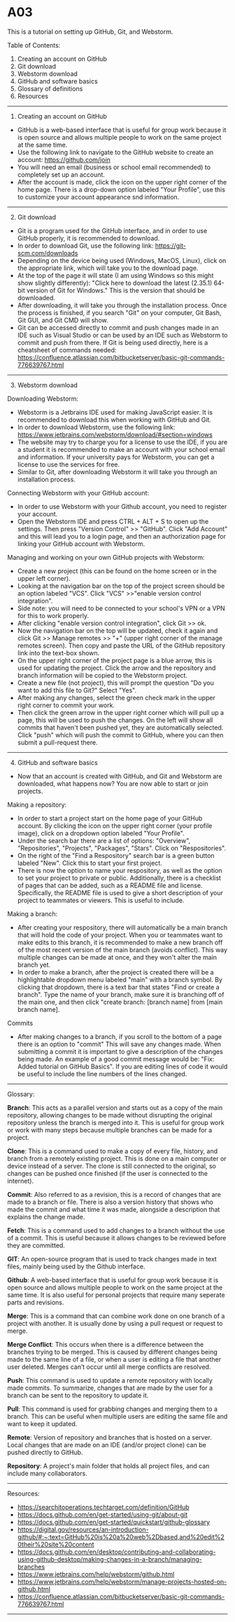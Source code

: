 # A03

This is a tutorial on setting up GitHub, Git, and Webstorm.

Table of Contents:
1. Creating an account on GitHub
2. Git download
3. Webstorm download
4. GitHub and software basics
5. Glossary of definitions
6. Resources

- - - - - - - - - - - - - - - - - - - - - - - - - - - - - - - - - - - - - - - - - - - - - - - - - - - - - - - - - - - - - - - - - - - - - - - - - - - - - - - - - - - - - -
1. Creating an account on GitHub


- GitHub is a web-based interface that is useful for group work because it is open source and allows multiple people to work on the same project at the same time.
- Use the following link to navigate to the GitHub website to create an account: https://github.com/join
- You will need an email (business or school email recommended) to completely set up an account.
- After the account is made, click the icon on the upper right corner of the home page. There is a drop-down option labeled "Your Profile", use this to customize your account appearance snd information.


- - - - - - - - - - - - - - - - - - - - - - - - - - - - - - - - - - - - - - - - - - - - - - - - - - - - - - - - - - - - - - - - - - - - - - - - - - - - - - - - - - - - - -
2. Git download


- Git is a program used for the GitHub interface, and in order to use GitHub properly, it is recommended to download.
- In order to download Git, use the following link: https://git-scm.com/downloads
- Depending on the device being used (Windows, MacOS, Linux), click on the appropriate link, which will take you to the download page.
- At the top of the page it will state (I am using Windows so this might show slightly differently): "Click here to download the latest (2.35.1) 64-bit version of Git for Windows." This is the version that should be downloaded.
- After downloading, it will take you through the installation process. Once the process is finished, if you search "Git" on your computer, Git Bash, Git GUI, and Git CMD will show.
- Git can be accessed directly to commit and push changes made in an IDE such as Visual Studio or can be used by an IDE such as Webstorm to commit and push from there. If Git is being used directly, here is a cheatsheet of commands needed: https://confluence.atlassian.com/bitbucketserver/basic-git-commands-776639767.html


- - - - - - - - - - - - - - - - - - - - - - - - - - - - - - - - - - - - - - - - - - - - - - - - - - - - - - - - - - - - - - - - - - - - - - - - - - - - - - - - - - - - - -
3. Webstorm download


Downloading Webstorm:
- Webstorm is a Jetbrains IDE used for making JavaScript easier. It is recommended to download this when working with GitHub and Git.
- In order to download Webstorm, use the following link: https://www.jetbrains.com/webstorm/download/#section=windows
- The website may try to charge you for a license to use the IDE, if you are a student it is recommended to make an account with your school email and information. If your university pays for Webstorm, you can get a license to use the services for free.
- Similar to Git, after downloading Webstorm it will take you through an installation process.


Connecting Webstorm with your GitHub account:
- In order to use Webstorm with your Github account, you need to register your account.
- Open the Webstorm IDE and press CTRL + ALT + S to open up the settings. Then press "Version Control" >> "GitHub". Click "Add Account" and this will lead you to a login page, and then an authorization page for linking your GitHub account with Webstorm.


Managing and working on your own GitHub projects with Webstorm:
- Create a new project (this can be found on the home screen or in the upper left corner).
- Looking at the navigation bar on the top of the project screen should be an option labeled "VCS". Click "VCS" >>"enable version control integration".
- Side note: you will need to be connected to your school's VPN or a VPN for this to work properly.
- After clicking "enable version control integration", click Git >> ok.
- Now the navigation bar on the top will be updated, check it again and click Git >> Manage remotes >> "+" (upper right corner of the manage remotes screen). Then copy and paste the URL of the GitHub repository link into the text-box shown.
- On the upper right corner of the project page is a blue arrow, this is used for updating the project. Click the arrow and the repository and branch information will be copied to the Webstorm project. 
- Create a new file (not project), this will prompt the question "Do you want to add this file to Git?" Select "Yes". 
- After making any changes, select the green check mark in the upper right corner to commit your work. 
- Then click the green arrow in the upper right corner which will pull up a page, this will be used to push the changes. On the left will show all commits that haven't been pushed yet, they are automatically selected. Click "push" which will push the commit to GitHub, where you can then submit a pull-request there. 


- - - - - - - - - - - - - - - - - - - - - - - - - - - - - - - - - - - - - - - - - - - - - - - - - - - - - - - - - - - - - - - - - - - - - - - - - - - - - - - - - - - - - -
4. GitHub and software basics


- Now that an account is created with GitHub, and Git and Webstorm are downloaded, what happens now? You are now able to start or join projects.

Making a repository:
- In order to start a project start on the home page of your GitHub account. By clicking the icon on the upper right corner (your profile image), click on a dropdown option labeled "Your Profile".
- Under the search bar there are a list of options: "Overview", "Repositories", "Projects", "Packages", "Stars". Click on "Respositories".
- On the right of the "Find a Respository" search bar is a green button labeled "New". Click this to start your first project.
- There is now the option to name your respository, as well as the option to set your project to private or public. Additionally, there is a checklist of pages that can be added, such as a README file and license. Specifically, the README file is used to give a short description of your project to teammates or viewers. This is useful to include.


Making a branch:
- After creating your respository, there will automatically be a main branch that will hold the code of your project. When you or teammates want to make edits to this branch, it is recommended to make a new branch off of the most recent version of the main branch (avoids conflict). This way multiple changes can be made at once, and they won't alter the main branch yet.
- In order to make a branch, after the project is created there will be a highlightable dropdown menu labeled "main" with a branch symbol. By clicking that dropdown, there is a text bar that states "Find or create a branch". Type the name of your branch, make sure it is branching off of the main one, and then click "create branch: [branch name] from [main branch name].


Commits 
- After making changes to a branch, if you scroll to the bottom of a page there is an option to "commit" This will save any changes made. When submitting a commit it is important to give a description of the changes being made. An example of a good commit message would be: "Fix: Added tutorial on GitHub Basics". If you are editing lines of code it would be useful to include the line numbers of the lines changed. 


- - - - - - - - - - - - - - - - - - - - - - - - - - - - - - - - - - - - - - - - - - - - - - - - - - - - - - - - - - - - - - - - - - - - - - - - - - - - - - - - - - - - - -
Glossary:


**Branch**: This acts as a parallel version and starts out as a copy of the main repository, allowing changes to be made without disrupting the original repository unless the branch is merged into it. This is useful for group work or work with many steps because multiple branches can be made for a project.

**Clone**: This is a command used to make a copy of every file, history, and branch from a  remotely existing project. This is done on a main computer or device instead of a server. The clone is still connected to the original, so changes can be pushed once finished (if the user is connected to the internet).

**Commit**:  Also referred to as a revision, this is a record of changes that are made to a branch or file. There is also a version history that shows who made the commit and what time it was made, alongside a description that explains the change made.

**Fetch**: This is a command used to add changes to a branch without the use of a commit. This is useful because it allows changes to be reviewed before they are committed.

**GIT**: An open-source program that is used to track changes made in text files, mainly being used by the Github interface.

**Github**: A web-based interface that is useful for group work because it is open source and allows multiple people to work on the same project at the same time. It is also useful for personal projects that require many seperate parts and revisions. 

**Merge**: This is a command that can combine work done on one branch of a project with another. It is usually done by using a pull request or request to merge.

**Merge Conflict**: This occurs when there is a difference between the branches trying to be merged. This is caused by different changes being made to the same line of a file, or when a user is editing a file that another user deleted. Merges can’t occur until all merge conflicts are resolved.

**Push**: This command is used to update a remote repository with locally made commits. To summarize, changes that are made by the user for a branch can be sent to the repository to update it.

**Pull**: This command is used for grabbing changes and merging them to a branch. This can be useful when multiple users are editing the same file and want to keep it updated.

**Remote**: Version of repository and branches that is hosted on a server. Local changes that are made on an IDE (and/or project clone) can be pushed directly to GitHub.

**Repository**: A project's main folder that holds all project files, and can include many collaborators. 

- - - - - - - - - - - - - - - - - - - - - - - - - - - - - - - - - - - - - - - - - - - - - - - - - - - - - - - - - - - - - - - - - - - - - - - - - - - - - - - - - - - - - -
Resources:


- https://searchitoperations.techtarget.com/definition/GitHub
- https://docs.github.com/en/get-started/using-git/about-git
- https://docs.github.com/en/get-started/quickstart/github-glossary
- https://digital.gov/resources/an-introduction-github/#:~:text=GitHub%20is%20a%20web%2Dbased,and%20edit%20their%20site%20content
- https://docs.github.com/en/desktop/contributing-and-collaborating-using-github-desktop/making-changes-in-a-branch/managing-branches
- https://www.jetbrains.com/help/webstorm/github.html
- https://www.jetbrains.com/help/webstorm/manage-projects-hosted-on-github.html
- https://confluence.atlassian.com/bitbucketserver/basic-git-commands-776639767.html


- - - - - - - - - - - - - - - - - - - - - - - - - - - - - - - - - - - - - - - - - - - - - - - - - - - - - - - - - - - - - - - - - - - - - - - - - - - - - - - - - - - - - -

